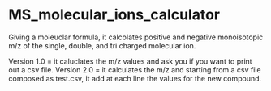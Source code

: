 # MS_molecular_ions_calculator
Giving a moleuclar formula, it calcolates positive and negative monoisotopic m/z of the single, double, and tri charged molecular ion.

Version 1.0 = it caluclates the m/z values and ask you if you want to print out a csv file.
Version 2.0 = it calculates the m/z and starting from a csv file composed as test.csv, it add at each line the values for the new compound.
